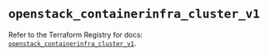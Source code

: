 # `openstack_containerinfra_cluster_v1`

Refer to the Terraform Registry for docs: [`openstack_containerinfra_cluster_v1`](https://registry.terraform.io/providers/terraform-provider-openstack/openstack/1.54.1/docs/resources/containerinfra_cluster_v1).
